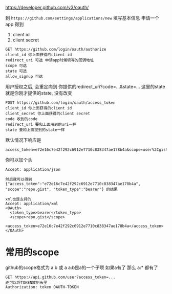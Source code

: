 https://developer.github.com/v3/oauth/

到 ``https://github.com/settings/applications/new`` 填写基本信息 申请一个app
得到
1. client id
2. client secret



```
GET https://github.com/login/oauth/authorize
client_id 你上面获得的client id
redirect_uri 可选 申请app时候填写的回调地址
scope 可选
state 可选
allow_signup 可选
```

用户授权之后, 会重定向到 你提供的redirect_uri?code=...&state=...
这里的state就是你刚才提供的state, 没有改变

```
POST https://github.com/login/oauth/access_token
client_id 你上面获得的client id
client_secret 你上面获得的client secret
code 收到的code
redirect_uri 要和上面用到的uri一样
state 要和上面提到的state一样 
```

默认情况下响应是
```
access_token=e72e16c7e42f292c6912e7710c838347ae178b4a&scope=user%2Cgist&token_type=bearer
```
你可以加个头
```
Accept: application/json

然后就可以得到
{"access_token":"e72e16c7e42f292c6912e7710c838347ae178b4a", "scope":"repo,gist", "token_type":"bearer"} 的结果

xml也是支持的
Accept: application/xml
<OAuth>
  <token_type>bearer</token_type>
  <scope>repo,gist</scope>
  <access_token>e72e16c7e42f292c6912e7710c838347ae178b4a</access_token>
</OAuth>
```

# 常用的scope #
github的scope格式为 a:b 或 a
a:b是a的一个子项 如果a有了 那么 a:* 都有了

```
GET https://api.github.com/user?access_token=...
还可以将TOKEN放到头里
Authorization: token OAUTH-TOKEN
```







